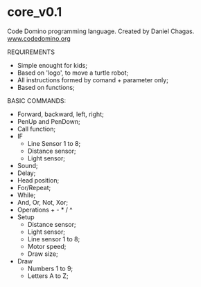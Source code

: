 # core_v0.1
Code Domino programming language. 
Created by Daniel Chagas.
www.codedomino.org

REQUIREMENTS
- Simple enought for kids;
- Based on 'logo', to move a turtle robot;
- All instructions formed by comand + parameter only;
- Based on functions;


BASIC COMMANDS: 
  - Forward, backward, left, right;
  - PenUp and PenDown;
  - Call function;
  - IF
    - Line Sensor 1 to 8;
    - Distance sensor;
    - Light sensor;
  - Sound;
  - Delay;
  - Head position;
  - For/Repeat;
  - While;
  - And, Or, Not, Xor;
  - Operations + - * / ^
  - Setup
    - Distance sensor;
    - Light sensor;
    - Line sensor 1 to 8;
    - Motor speed;
    - Draw size;
  - Draw
    - Numbers 1 to 9;
    - Letters A to Z;

